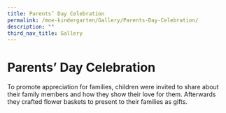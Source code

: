 ```yaml
---
title: Parents’ Day Celebration
permalink: /moe-kindergarten/Gallery/Parents-Day-Celebration/
description: ""
third_nav_title: Gallery
---
```

Parents’ Day Celebration
========================

To promote appreciation for families, children were invited to share about their family members and how they show their love for them. Afterwards they crafted flower baskets to present to their families as gifts.